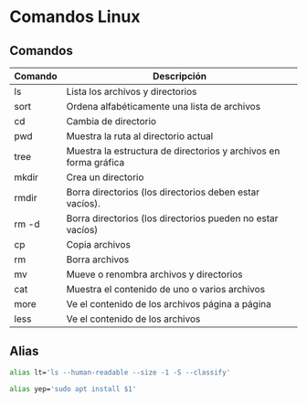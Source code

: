 # Comandos Linux

## Comandos

| Comando | Descripción                                                      |
| ------- | ---------------------------------------------------------------- |
| ls      | Lista los archivos y directorios                                 |
| sort    | Ordena alfabéticamente una lista de archivos                     |
| cd      | Cambia de directorio                                             |
| pwd     | Muestra la ruta al directorio actual                             |
| tree    | Muestra la estructura de directorios y archivos en forma gráfica |
| mkdir   | Crea un directorio                                               |
| rmdir   | Borra directorios (los directorios deben estar vacíos).          |
| rm -d   | Borra directorios (los directorios pueden no estar vacíos)       |
| cp      | Copia archivos                                                   |
| rm      | Borra archivos                                                   |
| mv      | Mueve o renombra archivos y directorios                          |
| cat     | Muestra el contenido de uno o varios archivos                    |
| more    | Ve el contenido de los archivos página a página                  |
| less    | Ve el contenido de los archivos                                  |

## Alias

```bash
alias lt='ls --human-readable --size -1 -S --classify'
```

```bash
alias yep='sudo apt install $1'
```